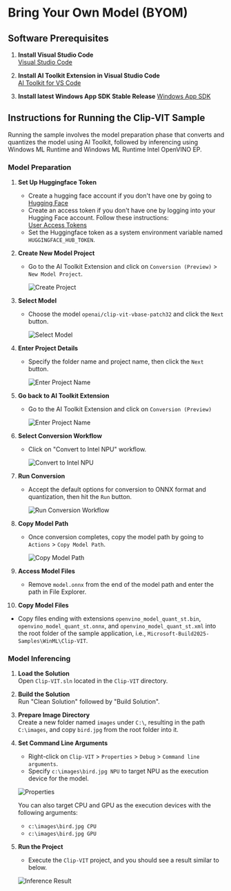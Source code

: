 # Bring Your Own Model (BYOM)

## Software Prerequisites

1. **Install Visual Studio Code**  
   [Visual Studio Code](https://code.visualstudio.com/)

2. **Install AI Toolkit Extension in Visual Studio Code**  
   [AI Toolkit for VS Code](https://code.visualstudio.com/docs/intelligentapps/overview)

3. **Install latest Windows App SDK Stable Release**
   [Windows App SDK](https://learn.microsoft.com/en-us/windows/apps/windows-app-sdk/downloads)  
    
## Instructions for Running the Clip-VIT Sample

Running the sample involves the model preparation phase that converts and quantizes the model using AI Toolkit, followed by inferencing using Windows ML Runtime and Windows ML Runtime Intel OpenVINO EP.

### Model Preparation

1. **Set Up Huggingface Token**  
   - Create a hugging face account if you don't have one by going to [Hugging Face](https://huggingface.co)
   - Create an access token if you don't have one by logging into your Hugging Face account. Follow these instructions:  
     [User Access Tokens](https://huggingface.co/docs/hub/en/security-tokens)
   - Set the Huggingface token as a system environment variable named `HUGGINGFACE_HUB_TOKEN`.
 
2. **Create New Model Project**  
   - Go to the AI Toolkit Extension and click on `Conversion (Preview)` > `New Model Project`.  

     ![Create Project](images/create-project.png)

3. **Select Model**  
   - Choose the model `openai/clip-vit-vbase-patch32` and click the `Next` button.  

     ![Select Model](images/select-model.png)

4. **Enter Project Details**  
   - Specify the folder name and project name, then click the `Next` button.  

     ![Enter Project Name](images/project-name.png)

5. **Go back to AI Toolkit Extension**  
   - Go to the AI Toolkit Extension and click on `Conversion (Preview)`

     ![Enter Project Name](images/aitoolkit-extension.png)

6. **Select Conversion Workflow**  
   - Click on "Convert to Intel NPU" workflow.  

     ![Convert to Intel NPU](images/Select-conversion.png)

7. **Run Conversion**  
   - Accept the default options for conversion to ONNX format and quantization, then hit the `Run` button.  

     ![Run Conversion Workflow](images/convert.png)

8. **Copy Model Path**  
   - Once conversion completes, copy the model path by going to `Actions` > `Copy Model Path`.  

     ![Copy Model Path](images/copy-model-path.png)

9. **Access Model Files**  
   - Remove `model.onnx` from the end of the model path and enter the path in File Explorer.

10. **Copy Model Files**  
   - Copy files ending with extensions `openvino_model_quant_st.bin`, `openvino_model_quant_st.onnx`, and `openvino_model_quant_st.xml` into the root folder of the sample application, i.e., `Microsoft-Build2025-Samples\WinML\Clip-VIT`.

### Model Inferencing

1. **Load the Solution**  
   Open `Clip-VIT.sln` located in the `Clip-VIT` directory.

2. **Build the Solution**  
   Run "Clean Solution" followed by "Build Solution".

3. **Prepare Image Directory**  
   Create a new folder named `images` under `C:\`, resulting in the path `C:\images`, and copy `bird.jpg` from the root folder into it.

4. **Set Command Line Arguments**  
   - Right-click on `Clip-VIT` > `Properties` > `Debug` > `Command line arguments`.
   - Specify `c:\images\bird.jpg NPU` to target NPU as the execution device for the model.

   ![Properties](images/command-line-arguments.png)
   
   You can also target CPU and GPU as the execution devices with the following arguments:  
   - `c:\images\bird.jpg CPU`  
   - `c:\images\bird.jpg GPU`


5. **Run the Project**  
   - Execute the `Clip-VIT` project, and you should see a result similar to below.  

   ![Inference Result](images/inference-result.png)